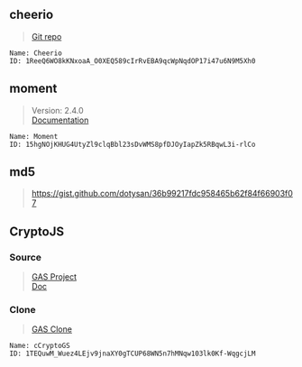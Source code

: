 ## cheerio

> [Git repo](https://github.com/tani/cheeriogs)

    Name: Cheerio
    ID: 1ReeQ6WO8kKNxoaA_O0XEQ589cIrRvEBA9qcWpNqdOP17i47u6N9M5Xh0  

## moment
> Version: 2.4.0<br>
> [Documentation](https://momentjs.com/docs/)

    Name: Moment
    ID: 15hgNOjKHUG4UtyZl9clqBbl23sDvWMS8pfDJOyIapZk5RBqwL3i-rlCo

## md5
> https://gist.github.com/dotysan/36b99217fdc958465b62f84f66903f07

## CryptoJS
### Source
> [GAS Project](https://script.google.com/d/1IEkpeS8hsMSVLRdCMprij996zG6ek9UvGwcCJao_hlDMlgbWWvJpONrs/edit?usp=sharing)<br>
> [Doc](https://sites.google.com/a/mcpher.com/share/Home/excelquirks/gassnips/cryptogs)<br>

### Clone
> [GAS Clone](https://script.google.com/home/projects/1TEQuwM_Wuez4LEjv9jnaXY0gTCUP68WN5n7hMNqw103lk0Kf-WqgcjLM/edit)

    Name: cCryptoGS
    ID: 1TEQuwM_Wuez4LEjv9jnaXY0gTCUP68WN5n7hMNqw103lk0Kf-WqgcjLM